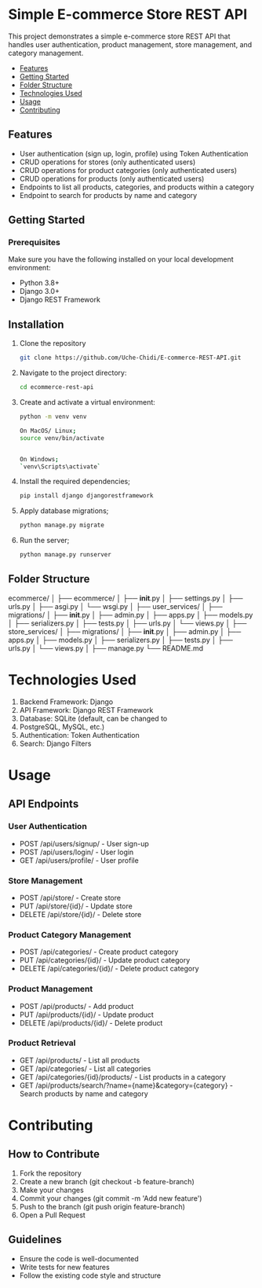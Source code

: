 # Simple E-commerce Store REST API

This project demonstrates a simple e-commerce store REST API that handles user authentication, product management, store management, and category management.


- [Features](#features)
- [Getting Started](#getting-started)
- [Folder Structure](#folder-structure)
- [Technologies Used](#technologies-used)
- [Usage](#usage)
- [Contributing](#contributing)


## Features

- User authentication (sign up, login, profile) using Token Authentication
- CRUD operations for stores (only authenticated users)
- CRUD operations for product categories (only authenticated users)
- CRUD operations for products (only authenticated users)
- Endpoints to list all products, categories, and products within a category
- Endpoint to search for products by name and category


## Getting Started

### Prerequisites

Make sure you have the following installed on your local development environment:

- Python 3.8+
- Django 3.0+
- Django REST Framework


## Installation

1. Clone the repository
    ```bash
    git clone https://github.com/Uche-Chidi/E-commerce-REST-API.git

2. Navigate to the project directory:
    ```bash
    cd ecommerce-rest-api

3. Create and activate a virtual environment:
    ```bash
    python -m venv venv

    On MacOS/ Linux;
    source venv/bin/activate


    On Windows; 
    `venv\Scripts\activate`

4. Install the required dependencies;
    ```bash
    pip install django djangorestframework

5. Apply database migrations;
    ```bash
    python manage.py migrate

6. Run the server;
    ```bash
    python manage.py runserver

## Folder Structure

ecommerce/
│
├── ecommerce/
│   ├── __init__.py
│   ├── settings.py
│   ├── urls.py
│   ├── asgi.py
│   └── wsgi.py
│
├── user_services/
│   ├── migrations/
│   ├── __init__.py
│   ├── admin.py
│   ├── apps.py
│   ├── models.py
│   ├── serializers.py
│   ├── tests.py
│   ├── urls.py
│   └── views.py
│
├── store_services/
│   ├── migrations/
│   ├── __init__.py
│   ├── admin.py
│   ├── apps.py
│   ├── models.py
│   ├── serializers.py
│   ├── tests.py
│   ├── urls.py
│   └── views.py
│
├── manage.py
└── README.md

# Technologies Used

1. Backend Framework: Django
2. API Framework: Django REST Framework
3. Database: SQLite (default, can be changed to
4. PostgreSQL, MySQL, etc.)
5. Authentication: Token Authentication
6. Search: Django Filters

# Usage

## API Endpoints

### User Authentication
- POST /api/users/signup/ - User sign-up
- POST /api/users/login/ - User login
- GET /api/users/profile/ - User profile
### Store Management
- POST /api/store/ - Create store
- PUT /api/store/{id}/ - Update store
- DELETE /api/store/{id}/ - Delete store

### Product Category Management
- POST /api/categories/ - Create product category
- PUT /api/categories/{id}/ - Update product category
- DELETE /api/categories/{id}/ - Delete product category
### Product Management
- POST /api/products/ - Add product
- PUT /api/products/{id}/ - Update product
- DELETE /api/products/{id}/ - Delete product

### Product Retrieval
- GET /api/products/ - List all products
- GET /api/categories/ - List all categories
- GET /api/categories/{id}/products/ - List products in a category
- GET /api/products/search/?name={name}&category={category} - Search products by name and category


# Contributing

## How to Contribute

1. Fork the repository
2. Create a new branch (git checkout -b feature-branch)
3. Make your changes
4. Commit your changes (git commit -m 'Add new feature')
5. Push to the branch (git push origin feature-branch)
6. Open a Pull Request

## Guidelines
- Ensure the code is well-documented
- Write tests for new features
- Follow the existing code style and structure










